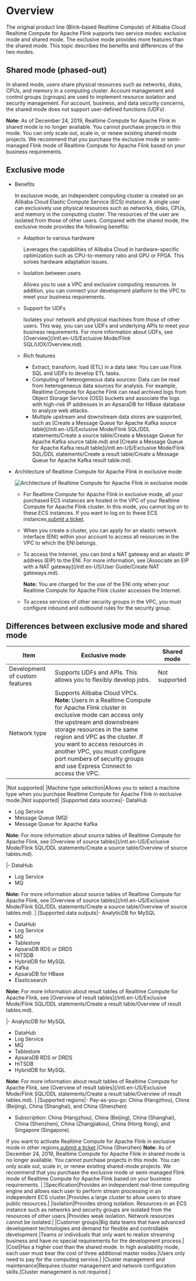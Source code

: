 # Overview

The original product line \(Blink-based Realtime Compute\) of Alibaba Cloud Realtime Compute for Apache Flink supports two service modes: exclusive mode and shared mode. The exclusive mode provides more features than the shared mode. This topic describes the benefits and differences of the two modes.

## Shared mode \(phased-out\)

In shared mode, users share physical resources such as networks, disks, CPUs, and memory in a computing cluster. Account management and control groups \(cgroups\) are used to implement resource isolation and security management. For account, business, and data security concerns, the shared mode does not support user-defined functions \(UDFs\).

**Note:** As of December 24, 2019, Realtime Compute for Apache Flink in shared mode is no longer available. You cannot purchase projects in this mode. You can only scale out, scale in, or renew existing shared-mode projects. We recommend that you purchase the exclusive mode or semi-managed Flink mode of Realtime Compute for Apache Flink based on your business requirements.

## Exclusive mode

-   Benefits

    In exclusive mode, an independent computing cluster is created on an Alibaba Cloud Elastic Compute Service \(ECS\) instance. A single user can exclusively use physical resources such as networks, disks, CPUs, and memory in the computing cluster. The resources of the user are isolated from those of other users. Compared with the shared mode, the exclusive mode provides the following benefits:

    -   Adaption to various hardware

        Leverages the capabilities of Alibaba Cloud in hardware-specific optimization such as CPU-to-memory ratio and GPU or FPGA. This solves hardware adaptation issues.

    -   Isolation between users

        Allows you to use a VPC and exclusive computing resources. In addition, you can connect your development platform to the VPC to meet your business requirements.

    -   Support for UDFs

        Isolates your network and physical machines from those of other users. This way, you can use UDFs and underlying APIs to meet your business requirements. For more information about UDFs, see [Overview](/intl.en-US/Exclusive Mode/Flink SQL/UDX/Overview.md).

    -   Rich features
        -   Extract, transform, load \(ETL\) in a data lake: You can use Flink SQL and UDFs to develop ETL tasks.
        -   Computing of heterogeneous data sources: Data can be read from heterogeneous data sources for analysis. For example, Realtime Compute for Apache Flink can read archived logs from Object Storage Service \(OSS\) buckets and associate the logs with high-risk IP addresses in an ApsaraDB for HBase database to analyze web attacks.
        -   Multiple upstream and downstream data stores are supported, such as [Create a Message Queue for Apache Kafka source table](/intl.en-US/Exclusive Mode/Flink SQL/DDL statements/Create a source table/Create a Message Queue for Apache Kafka source table.md) and [Create a Message Queue for Apache Kafka result table](/intl.en-US/Exclusive Mode/Flink SQL/DDL statements/Create a result table/Create a Message Queue for Apache Kafka result table.md).
-   Architecture of Realtime Compute for Apache Flink in exclusive mode

    ![Architecture of Realtime Compute for Apache Flink in exclusive mode](https://static-aliyun-doc.oss-accelerate.aliyuncs.com/assets/img/en-US/4544749951/p33597.png)

    -   For Realtime Compute for Apache Flink in exclusive mode, all your purchased ECS instances are hosted in the VPC of your Realtime Compute for Apache Flink cluster. In this mode, you cannot log on to these ECS instances. If you want to log on to these ECS instances,[submit a ticket](https://account.alibabacloud.com/login/login.htm?oauth_callback=https%3A//ticket-intl.console.aliyun.com/%23).
    -   When you create a cluster, you can apply for an elastic network interface \(ENI\) within your account to access all resources in the VPC to which the ENI belongs.
    -   To access the Internet, you can bind a NAT gateway and an elastic IP address \(EIP\) to the ENI. For more information, see [Associate an EIP with a NAT gateway](/intl.en-US/User Guide/Create NAT gateways.md).

        **Note:** You are charged for the use of the ENI only when your Realtime Compute for Apache Flink cluster accesses the Internet.

    -   To access services of other security groups in the VPC, you must configure inbound and outbound rules for the security group.

## Differences between exclusive mode and shared mode

|Item|Exclusive mode|Shared mode|
|----|--------------|-----------|
|Development of custom features|Supports UDFs and APIs. This allows you to flexibly develop jobs.|Not supported|
|Network type|Supports Alibaba Cloud VPCs. **Note:** Users in a Realtime Compute for Apache Flink cluster in exclusive mode can access only the upstream and downstream storage resources in the same region and VPC as the cluster. If you want to access resources in another VPC, you must configure port numbers of security groups and use Express Connect to access the VPC.

|Not supported|
|Machine type selection|Allows you to select a machine type when you purchase Realtime Compute for Apache Flink in exclusive mode.|Not supported|
|Supported data sources|-   DataHub
-   Log Service
-   Message Queue \(MQ\)
-   Message Queue for Apache Kafka

**Note:** For more information about source tables of Realtime Compute for Apache Flink, see [Overview of source tables](/intl.en-US/Exclusive Mode/Flink SQL/DDL statements/Create a source table/Overview of source tables.md).

|-   DataHub
-   Log Service
-   MQ

**Note:** For more information about source tables of Realtime Compute for Apache Flink, see [Overview of source tables](/intl.en-US/Exclusive Mode/Flink SQL/DDL statements/Create a source table/Overview of source tables.md). |
|Supported data outputs|-   AnalyticDB for MySQL
-   DataHub
-   Log Service
-   MQ
-   Tablestore
-   ApsaraDB RDS or DRDS
-   HiTSDB
-   HybridDB for MySQL
-   Kafka
-   ApsaraDB for HBase
-   Elasticsearch

**Note:** For more information about result tables of Realtime Compute for Apache Flink, see [Overview of result tables](/intl.en-US/Exclusive Mode/Flink SQL/DDL statements/Create a result table/Overview of result tables.md).

|-   AnalyticDB for MySQL
-   DataHub
-   Log Service
-   MQ
-   Tablestore
-   ApsaraDB RDS or DRDS
-   HiTSDB
-   HybridDB for MySQL

**Note:** For more information about result tables of Realtime Compute for Apache Flink, see [Overview of result tables](/intl.en-US/Exclusive Mode/Flink SQL/DDL statements/Create a result table/Overview of result tables.md). |
|Supported regions|-   Pay-as-you-go: China \(Hangzhou\), China \(Beijing\), China \(Shanghai\), and China \(Shenzhen\)
-   Subscription: China \(Hangzhou\), China \(Beijing\), China \(Shanghai\), China \(Shenzhen\), China \(Zhangjiakou\), China \(Hong Kong\), and Singapore \(Singapore\).

If you want to activate Realtime Compute for Apache Flink in exclusive mode in other regions,[submit a ticket](https://account.alibabacloud.com/login/login.htm?oauth_callback=https%3A//ticket-intl.console.aliyun.com/%23).|China \(Shenzhen\) **Note:** As of December 24, 2019, Realtime Compute for Apache Flink in shared mode is no longer available. You cannot purchase projects in this mode. You can only scale out, scale in, or renew existing shared-mode projects. We recommend that you purchase the exclusive mode or semi-managed Flink mode of Realtime Compute for Apache Flink based on your business requirements. |
|Specification|Provides an independent real-time computing engine and allows each user to perform stream processing in an independent ECS cluster.|Provides a large cluster to allow users to share public resources.|
|Isolation|Provides strong isolation. Resources in an ECS instance such as networks and security groups are isolated from the resources of other users.|Provides weak isolation. Network resources cannot be isolated.|
|Customer groups|Big data teams that have advanced development technologies and demand for flexible and controllable development.|Teams or individuals that only want to realize streaming business and have no special requirements for the development process.|
|Cost|Has a higher cost than the shared mode. In high availability mode, each user must bear the cost of three additional master nodes.|Users only need to pay for the computing service.|
|Cluster management and maintenance|Requires cluster management and network configuration skills.|Cluster management is not required.|

